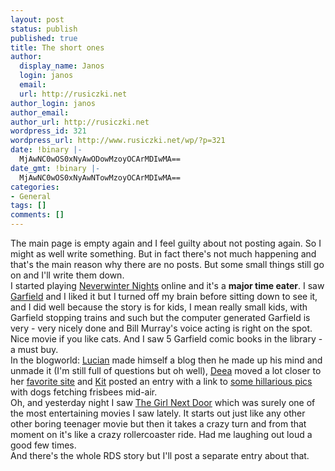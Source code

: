 ```yaml
---
layout: post
status: publish
published: true
title: The short ones
author:
  display_name: Janos
  login: janos
  email: 
  url: http://rusiczki.net
author_login: janos
author_email: 
author_url: http://rusiczki.net
wordpress_id: 321
wordpress_url: http://www.rusiczki.net/wp/?p=321
date: !binary |-
  MjAwNC0wOS0xNyAwODowMzoyOCArMDIwMA==
date_gmt: !binary |-
  MjAwNC0wOS0xNyAwNTowMzoyOCArMDIwMA==
categories:
- General
tags: []
comments: []
---
```

<p>The main page is empty again and I feel guilty about not posting again. So I might as well write something. But in fact there's not much happening and that's the main reason why there are no posts. But some small things still go on and I'll write them down.<br />
I started playing <a href="http://nwn.bioware.com">Neverwinter Nights</a> online and it's a <b>major time eater</b>. I saw <a href="http://www.imdb.com/title/tt0356634/">Garfield</a> and I liked it but I turned off my brain before sitting down to see it, and I did well because the story is for kids, I mean really small kids, with Garfield stopping trains and such but the computer generated Garfield is very - very nicely done and Bill Murray's voice acting is right on the spot. Nice movie if you like cats. And I saw 5 Garfield comic books in the library - a must buy.<br />
In the blogworld: <a href="http://www.rola.ro/lmarin/">Lucian</a> made himself a blog then he made up his mind and unmade it (I'm still full of questions but oh well), <a href="http://www.supermagnet.ro/deea/">Deea</a> moved a lot closer to her <a href="http://www.supermagnet.ro">favorite site</a> and <a href="http://www.kitblog.com/">Kit</a> posted an entry with a link to <a href="http://www.pbase.com/jctangney/dogs&page=all">some hillarious pics</a> with dogs fetching frisbees mid-air.<br />
Oh, and yesterday night I saw <a href="http://www.imdb.com/title/tt0265208/">The Girl Next Door</a> which was surely one of the most entertaining movies I saw lately. It starts out just like any other other boring teenager movie but then it takes a crazy turn and from that moment on it's like a crazy rollercoaster ride. Had me laughing out loud a good few times.<br />
And there's the whole RDS story but I'll post a separate entry about that.</p>
